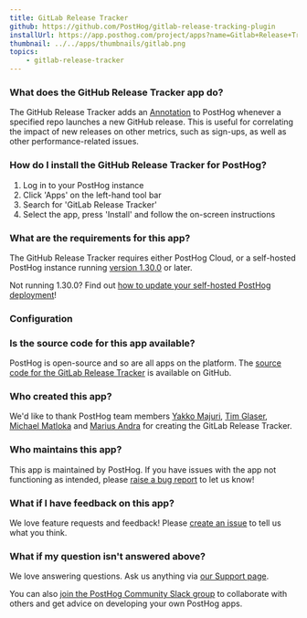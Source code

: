 ```yaml
---
title: GitLab Release Tracker
github: https://github.com/PostHog/gitlab-release-tracking-plugin
installUrl: https://app.posthog.com/project/apps?name=Gitlab+Release+Tracker
thumbnail: ../../apps/thumbnails/gitlab.png
topics:
    - gitlab-release-tracker
---
```


### What does the GitHub Release Tracker app do?

The GitHub Release Tracker adds an [Annotation](/docs/user-guides/annotations) to PostHog whenever a specified repo launches a new GitHub release. This is useful for correlating the impact of new releases on other metrics, such as sign-ups, as well as other performance-related issues.

### How do I install the GitHub Release Tracker for PostHog?

1. Log in to your PostHog instance
2. Click 'Apps' on the left-hand tool bar
3. Search for 'GitLab Release Tracker'
4. Select the app, press 'Install' and follow the on-screen instructions

### What are the requirements for this app?

The GitHub Release Tracker requires either PostHog Cloud, or a self-hosted PostHog instance running [version 1.30.0](https://posthog.com/blog/the-posthog-array-1-30-0) or later.

Not running 1.30.0? Find out [how to update your self-hosted PostHog deployment](https://posthog.com/docs/runbook/upgrading-posthog)!

### Configuration

<AppParameters />

### Is the source code for this app available?

PostHog is open-source and so are all apps on the platform. The [source code for the GitLab Release Tracker](https://github.com/PostHog/gitlab-release-tracking-plugin) is available on GitHub.

### Who created this app?

We'd like to thank PostHog team members [Yakko Majuri](https://github.com/yakkomajuri), [Tim Glaser](https://github.com/timgl), [Michael Matloka](https://github.com/Twixes) and [Marius Andra](https://github.com/mariusandra) for creating the GitLab Release Tracker.

### Who maintains this app?

This app is maintained by PostHog. If you have issues with the app not functioning as intended, please [raise a bug report](https://github.com/PostHog/posthog/issues/new?assignees=&labels=bug&template=bug_report.md) to let us know!

### What if I have feedback on this app?

We love feature requests and feedback! Please [create an issue](https://github.com/PostHog/posthog/issues/new?assignees=&labels=enhancement%2C+feature&template=feature_request.md) to tell us what you think.

### What if my question isn't answered above?

We love answering questions. Ask us anything via [our Support page](/questions).

You can also [join the PostHog Community Slack group](/slack) to collaborate with others and get advice on developing your own PostHog apps.

